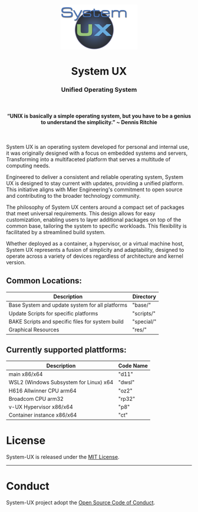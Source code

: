 <div id="System UX-logo" align="center">
    <br />
    <img src="https://github.com/angelivan-spartan/UX/blob/master/res/logo/SystemUX.png" alt="System UX Logo" width="210"/>
    <h1>System UX</h1>
    <h3>Unified Operating System</h3>
    <br>
    <h4>“UNIX is basically a simple operating system, but you have to be a genius to understand the simplicity.” ~ Dennis Ritchie</h4>
    <br>
</div>

System UX is an operating system developed for personal and internal use, it was originally designed with a focus on embedded systems and servers, Transforming into a multifaceted platform that serves a multitude of computing needs.

Engineered to deliver a consistent and reliable operating system, System UX is designed to stay current with updates, providing a unified platform. This initiative aligns with Mier Engineering's commitment to open source and contributing to the broader technology community.

The philosophy of System UX centers around a compact set of packages that meet universal requirements. This design allows for easy customization, enabling users to layer additional packages on top of the common base, tailoring the system to specific workloads. This flexibility is facilitated by a streamlined build system.

Whether deployed as a container, a hypervisor, or a virtual machine host, System UX represents a fusion of simplicity and adaptability, designed to operate across a variety of devices regardless of architecture and kernel version.



## Common Locations:

| Description | Directory |
| --- | --- |
| Base System and update system for all platforms | "base/" |
| Update Scripts for specific platforms | "scripts/" |
| BAKE Scripts and specific files for system build | "special/" |
| Graphical Resources | "res/" |


## Currently supported plattforms:

| Description | Code Name |
| --- | --- |
| main x86/x64 | "d11" |
| WSL2 (Windows Subsystem for Linux) x64 | "dwsl" |
| H616 Allwinner CPU arm64 | "oz2" |
| Broadcom CPU arm32 | "rp32" |
| v-UX Hypervisor x86/x64 | "p8" |
| Container instance x86/x64 | "ct" |


# License
System-UX is released under the [MIT License](https://github.com/angelivan-spartan/UX/blob/master/LICENSE).

----
# Conduct

System-UX project adopt the [Open Source Code of Conduct](https://github.com/angelivan-spartan/UX/blob/master/CODE_OF_CONDUCT.md).

